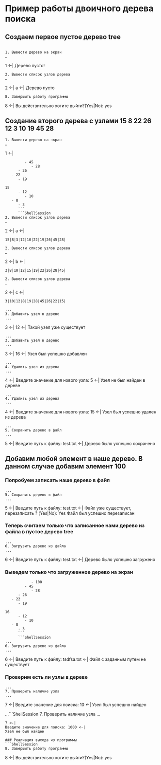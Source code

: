# Пример работы двоичного дерева поиска
## Создаем первое пустое дерево tree
```ShellSession

1. Вывести дерево на экран
…
```
1 <-|
Дерево пусто!
```ShellSession
2. Вывести список узлов дерева
…
```
2 <-| a <-|
Дерево пусто
```ShellSession
8. Завершить работу программы
```
8 <-|
Вы действительно хотите выйти?(Yes|No): yes

## Создание второго дерева с узлами 15 8 22 26 12 3 10 19 45 28
```ShellSession
1. Вывести дерево на экран
…
```
1 <-|
```ShellSession
         - 45
            - 28
      - 26
   - 22
      - 19

15
      - 12
         - 10
   - 8
      - 3
      ```
      ```ShellSession
2. Вывести список узлов дерева
…
```
2 <-| a <-|
```ShellSession
15|8|3|12|10|22|19|26|45|28|
```
```ShellSession
2. Вывести список узлов дерева
…
```
2 <-| b <-|
```ShellSession
3|8|10|12|15|19|22|26|28|45|
```
```ShellSession
2. Вывести список узлов дерева
…
```
2 <-| c <-|
```ShellSession
3|10|12|8|19|28|45|26|22|15|
```
```ShellSession
...
3. Добавить узел в дерево
...
```
3 <-| 12 <-|
Такой узел уже существует
```ShellSession
...
3. Добавить узел в дерево
...
```
3 <-| 16 <-|
Узел был успешно добавлен
```ShellSession
...
4. Удалить узел из дерева
...
```
4 <-|
Введите значение для нового узла: 5 <-|
Узел не был найден в дереве
```ShellSession
...
4. Удалить узел из дерева
...
```
4 <-|
Введите значение для нового узла: 15 <-|
Узел был успешно удален из дерева
```ShellSession
...
5. Сохранить дерево в файл
...
```
5 <-|
Введите путь к файлу: test.txt <-|
Дерево было успешно сохранено

## Добавим любой элемент в наше дерево. В данном случае добавим элемент 100
### Попробуем записать наше дерево в файл
```ShellSession
...
5. Сохранить дерево в файл
...
```
5 <-|
Введите путь к файлу: test.txt <-|
Файл уже существует, перезаписать ? (Yes|No): Yes
Файл был успешно перезаписан

### Теперь считаем только что записанное нами дерево из файла в пустое дерево tree
```ShellSession
...
6. Загрузить дерево из файла
...
```
6 <-|
Введите путь к файлу: test.txt <-|
Дерево было успешно загружено
### Выведем только что загруженное дерево на экран
```ShellSession
            - 100
         - 45
            - 28
      - 26
   - 22
      - 19

16
      - 12
         - 10
   - 8
      - 3
      ```
      ```ShellSession
...
6. Загрузить дерево из файла
...
```
6 <-|
Введите путь к файлу: tsdfsa.txt <-|
Файл с заданным путем не существует

### Проверим есть ли узлы в дереве
```ShellSession
...
7. Проверить наличие узла
...
```
7 <-|
Введите значение для поиска: 10 <-|
Узел был успешно найден

...```ShellSession
7. Проверить наличие узла
...
```
7 <-|
Введите значение для поиска: 1000 <-|
Узел не был найден

### Реалиация выхода из программы
```ShellSession
8. Завершить работу программы
```
8 <-|
Вы действительно хотите выйти?(Yes|No): yes